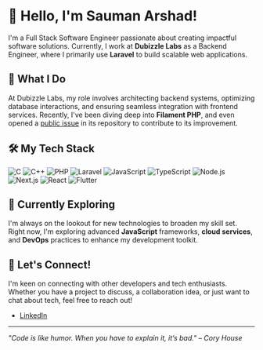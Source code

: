 # 👋 Hello, I'm Sauman Arshad!

I'm a Full Stack Software Engineer passionate about creating impactful software solutions. Currently, I work at **Dubizzle Labs** as a Backend Engineer, where I primarily use **Laravel** to build scalable web applications.

## 🚀 What I Do

At Dubizzle Labs, my role involves architecting backend systems, optimizing database interactions, and ensuring seamless integration with frontend services. Recently, I've been diving deep into **Filament PHP**, and even opened a [public issue](link-to-issue) in its repository to contribute to its improvement.

## 🛠️ My Tech Stack

![C](https://img.shields.io/badge/C-00599C?style=flat-square&logo=c&logoColor=white)
![C++](https://img.shields.io/badge/C++-00599C?style=flat-square&logo=c%2B%2B&logoColor=white)
![PHP](https://img.shields.io/badge/PHP-777BB4?style=flat-square&logo=php&logoColor=white)
![Laravel](https://img.shields.io/badge/Laravel-FF2D20?style=flat-square&logo=laravel&logoColor=white)
![JavaScript](https://img.shields.io/badge/JavaScript-323330?style=flat-square&logo=javascript&logoColor=F7DF1E)
![TypeScript](https://img.shields.io/badge/TypeScript-007ACC?style=flat-square&logo=typescript&logoColor=white)
![Node.js](https://img.shields.io/badge/Node.js-339933?style=flat-square&logo=node.js&logoColor=white)
![Next.js](https://img.shields.io/badge/Next.js-000000?style=flat-square&logo=next.js&logoColor=white)
![React](https://img.shields.io/badge/React-20232A?style=flat-square&logo=react&logoColor=61DAFB)
![Flutter](https://img.shields.io/badge/Flutter-02569B?style=flat-square&logo=flutter&logoColor=white)

## 🌱 Currently Exploring

I'm always on the lookout for new technologies to broaden my skill set. Right now, I'm exploring advanced **JavaScript** frameworks, **cloud services**, and **DevOps** practices to enhance my development toolkit.

## 💬 Let's Connect!

I'm keen on connecting with other developers and tech enthusiasts. Whether you have a project to discuss, a collaboration idea, or just want to chat about tech, feel free to reach out!

- [LinkedIn](linkedin.com/in/saumanarshad/)

---

_"Code is like humor. When you have to explain it, it’s bad." – Cory House_
